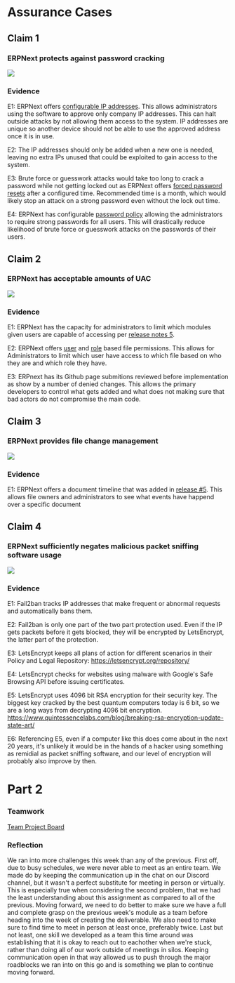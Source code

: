 # Assurance Cases
## Claim 1
### ERPNext protects against password cracking
![](https://github.com/eeiler/Team-8-ERPNext/blob/master/Assurance%20Cases/Assurance%20Case_%20Password%20Cracking.png)  
### Evidence
E1: ERPNext offers [configurable IP addresses](https://docs.erpnext.com/docs/user/manual/en/setting-up/users-and-permissions/adding-users#28-security-settings). This allows administrators using the software to approve only company IP addresses. This can halt outside attacks by not allowing them access to the system. IP addresses are unique so another device should not be able to use the approved address once it is in use.  

E2: The IP addresses should only be added when a new one is needed, leaving no extra IPs unused that could be exploited to gain access to the system.  

E3: Brute force or guesswork attacks would take too long to crack a password while not getting locked out as ERPNext offers [forced password resets](https://docs.erpnext.com/docs/user/manual/en/setting-up/settings/system-settings#16-password) after a configured time. Recommended time is a month, which would likely stop an attack on a strong password even without the lock out time.  

E4: ERPNext has configurable [password policy](https://docs.erpnext.com/docs/user/manual/en/setting-up/settings/system-settings#16-password) allowing the administrators to require strong passwords for all users. This will drastically reduce likelihood of brute force or guesswork attacks on the passwords of their users.  
## Claim 2
### ERPNext has acceptable amounts of UAC
![](https://github.com/eeiler/Team-8-ERPNext/blob/master/Assurance%20Cases/UAC%20case1.png)  
### Evidence
E1: ERPNext has the capacity for administrators to limit which modules given users are capable of accessing per [release notes 5](https://github.com/frappe/erpnext/wiki/Version-5-Release-Notes).

E2: ERPNext offers [user](https://docs.erpnext.com/docs/user/manual/en/setting-up/users-and-permissions/user-permissions) and [role](https://docs.erpnext.com/docs/user/manual/en/setting-up/users-and-permissions/role-based-permissions) based file permissions. This allows for Administrators to limit which user have access to which file based on who they are and which role they have.

E3: ERPnext has its Github page submitions reviewed before implementation as show by a number of denied changes. This allows the primary developers to control what gets added and what does not making sure that bad actors do not compromise the main code.
## Claim 3
### ERPNext provides file change management
![](https://github.com/eeiler/Team-8-ERPNext/blob/master/Assurance%20Cases/change%20management%20case.png)  
### Evidence
E1: ERPNext offers a document timeline that was added in [release #5](https://github.com/frappe/erpnext/wiki/Version-5-Release-Notes). This allows file owners and administrators to see what events have happend over a specific document
## Claim 4
### ERPNext sufficiently negates malicious packet sniffing software usage
![](https://github.com/eeiler/Team-8-ERPNext/blob/master/Assurance%20Cases/Assurance%20Case%20-%20Packet%20Sniffing.png)  
### Evidence
E1: Fail2ban tracks IP addresses that make frequent or abnormal requests and automatically bans them.

E2: Fail2ban is only one part of the two part protection used. Even if the IP gets packets before it gets blocked, they will be encrypted by LetsEncrypt, the latter part of the protection.

E3: LetsEncrypt keeps all plans of action for different scenarios in their Policy and Legal Repository: https://letsencrypt.org/repository/

E4: LetsEncrypt checks for websites using malware with Google's Safe Browsing API before issuing certificates.

E5: LetsEncrypt uses 4096 bit RSA encryption for their security key. The biggest key cracked by the best quantum computers today is 6 bit, so we are a long ways from decrypting 4096 bit encryption. https://www.quintessencelabs.com/blog/breaking-rsa-encryption-update-state-art/

E6: Referencing E5, even if a computer like this does come about in the next 20 years, it's unlikely it would be in the hands of a hacker using something as remidial as packet sniffing software, and our level of encryption will probably also improve by then.
# Part 2
### Teamwork
[Team Project Board](https://github.com/eeiler/Team-8-ERPNext/projects/3)
### Reflection
We ran into more challenges this week than any of the previous. First off, due to busy schedules, we were never able to meet as an entire team. We made do by keeping the communication up in the chat on our Discord channel, but it wasn't a perfect substitute for meeting in person or virtually. This is especially true when considering the second problem, that we had the least understanding about this assignment as compared to all of the previous. Moving forward, we need to do better to make sure we have a full and complete grasp on the previous week's module as a team before heading into the week of creating the deliverable. We also need to make sure to find time to meet in person at least once, preferably twice. Last but not least, one skill we developed as a team this time around was establishing that it is okay to reach out to eachother when we're stuck, rather than doing all of our work outside of meetings in silos. Keeping communication open in that way allowed us to push through the major roadblocks we ran into on this go and is something we plan to continue moving forward.
